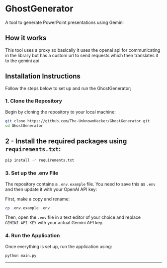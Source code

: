 # GhostGenerator

A tool to generate PowerPoint presentations using Gemini

## How it works

This tool uses a proxy so basically it uses the openai api for communicating in the library but has a custom url to send requests which then translates it to the gemini api

## Installation Instructions

Follow the steps below to set up and run the GhostGenerator;

### 1. Clone the Repository

Begin by cloning the repository to your local machine:

```bash
git clone https://github.com/The-UnknownHacker/GhostGenerator.git
cd GhostGenerator
```

## 2 -  Install the required packages using `requirements.txt`:

```bash
pip install -r requirements.txt
```

### 3. Set up the .env File

The repository contains a `.env.example` file. You need to save this as `.env` and then update it with your OpenAI API key:

First, make a copy and rename:

```bash
cp .env.example .env
```

Then, open the `.env` file in a text editor of your choice and replace `GEMINI_API_KEY` with your actual Gemini API key.

### 4. Run the Application

Once everything is set up, run the application using:

```bash
python main.py
```

---

